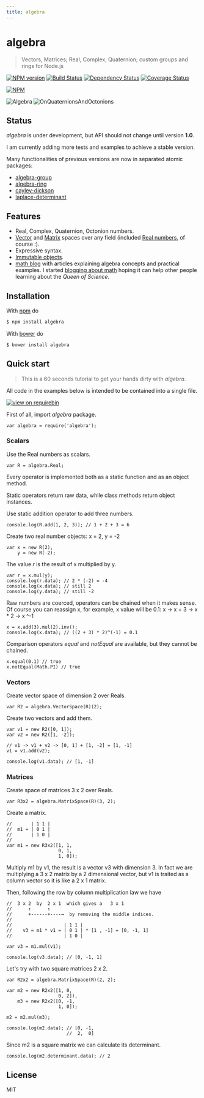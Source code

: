 ```yaml
---
title: algebra
---
```

# algebra

> Vectors, Matrices; Real, Complex, Quaternion; custom groups and rings for Node.js

[![NPM version](https://badge.fury.io/js/algebra.png)](http://badge.fury.io/js/algebra) [![Build Status](https://travis-ci.org/fibo/algebra.png?branch=master)](https://travis-ci.org/fibo/algebra?branch=master) [![Dependency Status](https://gemnasium.com/fibo/algebra.png)](https://gemnasium.com/fibo/algebra) [![Coverage Status](https://coveralls.io/repos/fibo/algebra/badge.svg?branch=master)](https://coveralls.io/r/fibo/algebra?branch=master)

[![NPM](https://nodei.co/npm-dl/algebra.png)](https://nodei.co/npm-dl/algebra/)

![Algebra](http://g14n.info/algebra/images/Cover-Algebra.png) ![OnQuaternionsAndOctonions](http://g14n.info/algebra/images/Cover-OnQuaternionsAndOctonions.png)

## Status

*algebra* is under development, but API should not change until version **1.0**.

I am currently adding more tests and examples to achieve a stable version.

Many functionalities of previous versions are now in separated atomic packages:

* [algebra-group](http://npm.im/algebra-group)
* [algebra-ring](http://npm.im/algebra-ring)
* [cayley-dickson](http://npm.im/cayley-dickson)
* [laplace-determinant](http://npm.im/laplace-determinant)

## Features

* Real, Complex, Quaternion, Octonion numbers.
* [Vector](#vectors) and [Matrix](#matrices) spaces over any field (included [Real numbers](#scalars), of course :).
* Expressive syntax.
* [Immutable objects](https://en.wikipedia.org/wiki/Immutable_object).
* [math blog][1] with articles explaining algebra concepts and practical examples. I started [blogging about math](http://g14n.info/algebra/2015/08/i-love-math/) hoping it can help other people learning about the *Queen of Science*.

## Installation

With [npm](https://npmjs.org/) do

```bash
$ npm install algebra
```

With [bower](http://bower.io/) do

```bash
$ bower install algebra
```

## Quick start

> This is a 60 seconds tutorial to get your hands dirty with *algebra*.

All code in the examples below is intended to be contained into a single file.

[![view on requirebin](http://requirebin.com/badge.png)](http://requirebin.com/?gist=345763d95f093b9d9350)

First of all, import *algebra* package.

```
var algebra = require('algebra');
```

### Scalars

Use the Real numbers as scalars.

```
var R = algebra.Real;
```

Every operator is implemented both as a static function and as an object method.

Static operators return raw data, while class methods return object instances.

Use static addition operator to add three numbers.

```
console.log(R.add(1, 2, 3)); // 1 + 2 + 3 = 6
```

Create two real number objects: x = 2, y = -2

```
var x = new R(2),
    y = new R(-2);
```

The value *r* is the result of x multiplied by y.

```
var r = x.mul(y);
console.log(r.data); // 2 * (-2) = -4
console.log(x.data); // still 2
console.log(y.data); // still -2
```

Raw numbers are coerced, operators can be chained when it makes sense.
Of course you can reassign x, for example, x value will be 0.1: x -> x + 3 -> x * 2 -> x ^-1

```
x = x.add(3).mul(2).inv();
console.log(x.data); // ((2 + 3) * 2)^(-1) = 0.1
```

Comparison operators *equal* and *notEqual* are available, but they cannot be chained.

```
x.equal(0.1) // true
x.notEqual(Math.PI) // true
```

### Vectors

Create vector space of dimension 2 over Reals.

```
var R2 = algebra.VectorSpace(R)(2);
```

Create two vectors and add them.

```
var v1 = new R2([0, 1]);
var v2 = new R2([1, -2]);

// v1 -> v1 + v2 -> [0, 1] + [1, -2] = [1, -1]
v1 = v1.add(v2);

console.log(v1.data); // [1, -1]
```

### Matrices

Create space of matrices 3 x 2 over Reals.

```
var R3x2 = algebra.MatrixSpace(R)(3, 2);
```

Create a matrix.

```
//       | 1 1 |
//  m1 = | 0 1 |
//       | 1 0 |
//
var m1 = new R3x2([1, 1,
                   0, 1,
                   1, 0]);
```

Multiply m1 by v1, the result is a vector v3 with dimension 3.
In fact we are multiplying a 3 x 2 matrix by a 2 dimensional vector, but v1 is traited as a column vector so it is like a 2 x 1 matrix.

Then, following the row by column multiplication law we have

```
//  3 x 2  by  2 x 1  which gives a   3 x 1
//      ↑      ↑
//      +------+----→  by removing the middle indices.
//
//                   | 1 1 |
//    v3 = m1 * v1 = | 0 1 | * [1 , -1] = [0, -1, 1]
//                   | 1 0 |

var v3 = m1.mul(v1);

console.log(v3.data); // [0, -1, 1]
```

Let's try with two square matrices 2 x 2.

```
var R2x2 = algebra.MatrixSpace(R)(2, 2);

var m2 = new R2x2([1, 0,
                   0, 2]),
    m3 = new R2x2([0, -1,
                   1, 0]);

m2 = m2.mul(m3);

console.log(m2.data); // [0, -1,
                      //  2,  0]
```

Since m2 is a square matrix we can calculate its determinant.

```
console.log(m2.determinant.data); // 2
```

## License

MIT

  [1]: http://g14n.info/algebra/articles "algebra blog"

